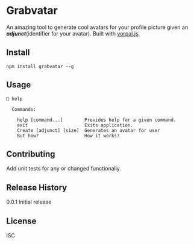# Grabvatar

An amazing tool to generate cool avatars for your profile picture given an ***adjunct***(identifier for your avatar). Built with [vorpal.js](vorpal.js.org).

## Install

```
npm install grabvatar --g
```

## Usage

```
👔 help

  Commands:

    help [command...]        Provides help for a given command.
    exit                     Exits application.
    Create [adjunct] [size]  Generates an avatar for user
    But how?                 How it works?
```


## Contributing

Add unit tests for any or changed functionaliy.

## Release History

0.0.1 Initial release

## License

ISC

